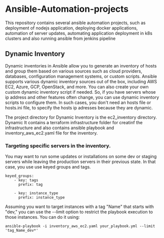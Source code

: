 # Ansible-Automation-projects
This repository contains several ansible automation projects, such as deployment of nodejs application, deploying docker applications, automation of server updates, automating application deployment in k8s clusters and also running ansible from jenkins pipeline


## Dynamic Inventory
Dynamic inventories in Ansible allow you to generate an inventory of hosts and group them based on various sources such as cloud providers, databases, configuration management systems, or custom scripts. Ansible supports various dynamic inventory sources out of the box, including AWS EC2, Azure, GCP, OpenStack, and more. You can also create your own custom dynamic inventory script if needed.
So, if you have servers whose ip address and other features often change, you can use dynamic inventory scripts to configure them. In such cases, you don't need an hosts file or hosts.ini file, to specify the hosts ip adresses because they are dynamic.


The project directory for Dynamic Inventory is the ec2_inventory directory. Dynamic  It contains a terraform infrastructure folder for creatinf the infrastructure and also contains ansible playbook and inventory_aws_ec2.yaml file for the inventory.

### Targeting specific servers in the inventory.
You may want to run some updates or installations on some dev or staging servers while leaving the production servers in their previous state. In that case, you use use keyed groups and tags.

    keyed_groups:
        - key: tags
          prefix: tag

        - key: instance_type
          prefix: instance_type

Assuming you want to target instances with a tag "Name" that starts with "dev," you can use the --limit option to restrict the playbook execution to those instances. 
You can do it using:

    ansible-playbook -i inventory_aws_ec2.yaml your_playbook.yml --limit 'tag_Name_dev*'
